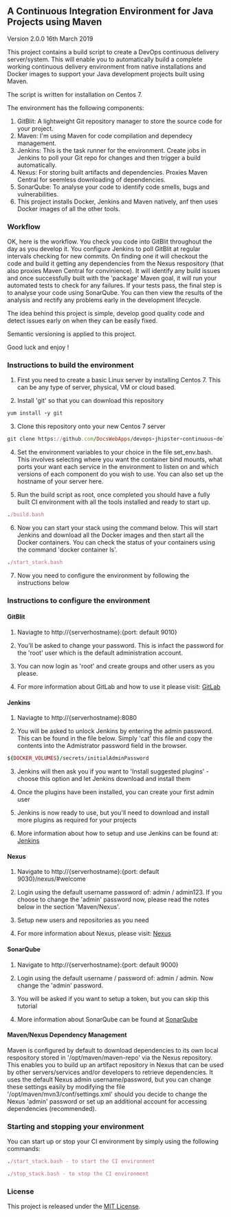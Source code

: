 ## A Continuous Integration Environment for Java Projects using Maven

Version 2.0.0 16th March 2019

This project contains a build script to create a DevOps continuous delivery server/system. This will enable you to automatically build a complete working continuous delivery environment from native installations and Docker images to support your Java development projects built using Maven. 

The script is written for installation on Centos 7.

The environment has the following components:

1. GitBlit: A lightweight Git repository manager to store the source code for your project.
2. Maven: I'm using Maven for code compilation and dependecy management.
3. Jenkins: This is the task runner for the environment. Create jobs in Jenkins to poll your Git repo for changes and then trigger a build automatically.
4. Nexus: For storing built artifacts and dependencies. Proxies Maven Central for seemless downloading of dependencies.
5. SonarQube: To analyse your code to identify code smells, bugs and vulnerabilities. 
6. This project installs Docker, Jenkins and Maven natively, anf then uses Docker images of all the other tools.

### Workflow

OK, here is the workflow. You check you code into GitBlit throughout the day as you develop it. You configure Jenkins to poll GitBlit at regular intervals checking for new commits. On finding one it will checkout the code and build it getting any dependencies from the Nexus respository (that also proxies Maven Central for convinience). It will identify any build issues and once successfully built with the 'package' Maven goal, it will run your automated tests to check for any failures. If your tests pass, the final step is to analyse your code using SonarQube. You can then view the results of the analysis and rectify any problems early in the development lifecycle.

The idea behind this project is simple, develop good quality code and detect issues early on when they can be easily fixed.

Semantic versioning is applied to this project.

Good luck and enjoy !

### Instructions to build the environment

1. First you need to create a basic Linux server by installing Centos 7. This can be any type of server, physical, VM or cloud based.

2. Install 'git' so that you can download this repository

```ruby
yum install -y git
```

3. Clone this repository onto your new Centos 7 server 

```ruby
git clone https://github.com/DocsWebApps/devops-jhipster-continuous-delivery-build-stack.git 
```

4. Set the environment variables to your choice in the file set_env.bash. This involves selecting where you want the container bind mounts, what ports your want each service in the environment to listen on and which versions of each component do you wish to use. You can also set up the hostname of your server here.  

5. Run the build script as root, once completed you should have a fully built CI environment with all the tools installed and ready to start up.

```ruby
./build.bash
``` 

6. Now you can start your stack using the command below. This will start Jenkins and download all the Docker images and then start all the Docker containers. You can check the status of your containers using the command 'docker container ls'. 

```ruby
./start_stack.bash
``` 

7. Now you need to configure the environment by following the instructions below

### Instructions to configure the environment

#### GitBlit
1. Naviagte to http://{serverhostname}:{port: default 9010} 

2. You'll be asked to change your password. This is infact the password for the 'root' user which is the default administration account.

3. You can now login as 'root' and create groups and other users as you please. 

4. For more information about GitLab and how to use it please visit: <a href="https://about.gitlab.com/" target="_blank">GitLab</a>

#### Jenkins
1. Naviagte to http://{serverhostname}:8080

2. You will be asked to unlock Jenkins by entering the admin password. This can be found in the file below. Simply 'cat' this file and copy the contents into the Admistrator password field in the browser. 

```ruby
${DOCKER_VOLUMES}/secrets/initialAdminPassword
```

3. Jenkins will then ask you if you want to 'Install suggested plugins' - choose this option and let Jenkins download and install them

4. Once the plugins have been installed, you can create your first admin user

5. Jenkins is now ready to use, but you'll need to download and install more plugins as required for your projects

6. More information about how to setup and use Jenkins can be found at: <a href="https://jenkins.io/" target="_blank">Jenkins</a>

#### Nexus
1. Navigate to http://{serverhostname}:{port: default 9030}/nexus/#welcome

2. Login using the default username password of: admin / admin123. If you choose to change the 'admin' password now, please read the notes below in the section 'Maven/Nexus'.

3. Setup new users and repositories as you need

4. For more information about Nexus, please visit: <a href="https://support.sonatype.com/hc/en-us/categories/201980798" target="_blank">Nexus</a>

#### SonarQube
1. Navigate to http://{serverhostname}:{port: default 9000}

2. Login using the default username / password of: admin / admin. Now change the 'admin' password.

3. You will be asked if you want to setup a token, but you can skip this tutorial

4. More information about SonarQube can be found at <a href="https://docs.sonarqube.org/display/SONAR/Documentation" target="_blank">SonarQube</a>

#### Maven/Nexus Dependency Management
Maven is configured by default to download dependencies to its own local respository stored in '/opt/maven/maven-repo' via the Nexus repository. This enables you to build up an artifact repository in Nexus that can be used by other servers/services and/or developers to retrieve dependencies. It uses the default Nexus admin username/password, but you can change these settings easily by modifying the file '/opt/maven/mvn3/conf/settings.xml' should you decide to change the Nexus 'admin' password or set up an additional account for accessing dependencies (recommended).

### Starting and stopping your environment

You can start up or stop your CI environment by simply using the following commands:

```ruby
./start_stack.bash - to start the CI environment
```

```ruby
./stop_stack.bash - to stop the CI environment
```

### License

This project is released under the <a href="http://www.opensource.org/licenses/MIT" target="_blank">MIT License</a>.
